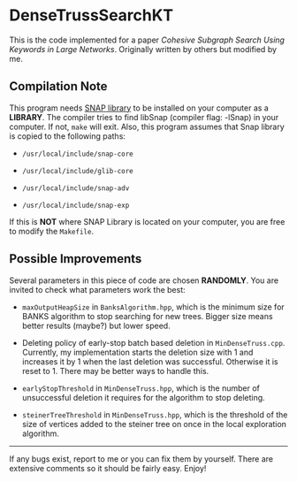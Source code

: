# DenseTrussSearchKT
This is the code implemented for a paper *Cohesive Subgraph Search Using Keywords in Large Networks*. Originally written by others but modified by me.

## Compilation Note
This program needs [SNAP library](https://snap.stanford.edu/) to be installed on your computer as a **LIBRARY**. The compiler tries to find libSnap (compiler flag: -lSnap) in your computer. If not, `make` will exit. Also, this program assumes that Snap library is copied to the following paths:

- `/usr/local/include/snap-core`

- `/usr/local/include/glib-core`

- `/usr/local/include/snap-adv`

- `/usr/local/include/snap-exp`

If this is **NOT** where SNAP Library is located on your computer, you are free to modify the `Makefile`.

## Possible Improvements
Several parameters in this piece of code are chosen **RANDOMLY**. You are invited to check what parameters work the best:

- `maxOutputHeapSize` in `BanksAlgorithm.hpp`, which is the minimum size for BANKS algorithm to stop searching for new trees. Bigger size means better results (maybe?) but lower speed.

- Deleting policy of early-stop batch based deletion in `MinDenseTruss.cpp`. Currently, my implementation starts the deletion size with 1 and increases it by 1 when the last deletion was successful. Otherwise it is reset to 1. There may be better ways to handle this.

- `earlyStopThreshold` in `MinDenseTruss.hpp`, which is the number of unsuccessful deletion it requires for the algorithm to stop deleting.

- `steinerTreeThreshold` in `MinDenseTruss.hpp`, which is the threshold of the size of vertices added to the steiner tree on once in the local exploration algorithm.

------------------------------------

If any bugs exist, report to me or you can fix them by yourself. There are extensive comments so it should be fairly easy. Enjoy!